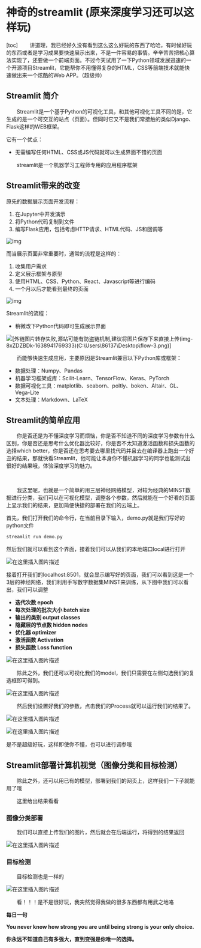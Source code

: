 # 神奇的streamlit (原来深度学习还可以这样玩)

[toc]
&ensp;&ensp;&ensp;&ensp;讲道理，我已经好久没有看到这么这么好玩的东西了哈哈，有时候好玩的东西或者是学习成果要快速展示出来，不是一件容易的事情。辛辛苦苦把核心算法实现了，还要做一个前端页面。不过今天试用了一下Python领域发展迅速的一个开源项目Streamlit，它能帮你不用懂得复杂的HTML，CSS等前端技术就能快速做出来一个炫酷的Web APP。（超级帅）

## Streamlit 简介

&ensp;&ensp;&ensp;&ensp;Streamlit是一个基于Python的可视化工具，和其他可视化工具不同的是，它生成的是一个可交互的站点（页面）。但同时它又不是我们常接触的类似Django、Flask这样的WEB框架。

它有一个优点：

- 无需编写任何HTML、CSS或JS代码就可以生成界面不错的页面

&ensp;&ensp;&ensp;&ensp;streamlit是一个机器学习工程师专用的应用程序框架



## Streamlit带来的改变

原先的数据展示页面开发流程：

1. 在Jupyter中开发演示
2. 将Python代码复制到文件
3. 编写Flask应用，包括考虑HTTP请求、HTML代码、JS和回调等

![img](https://img-blog.csdnimg.cn/img_convert/87e056ca8da4587d2604ee8f3d607cb8.png)

而当展示页面非常重要时，通常的流程是这样的：

1. 收集用户需求
2. 定义展示框架与原型
3. 使用HTML、CSS、Python、React、Javascript等进行编码
4. 一个月以后才能看到最终的页面

![img](https://img-blog.csdnimg.cn/img_convert/8689709712ffac53d1fe94cdb0f05652.png)

Streamlit的流程：

- 稍微改下Python代码即可生成展示界面

![\[外链图片转存失败,源站可能有防盗链机制,建议将图片保存下来直接上传(img-8xZDZBDk-1638941769333)(C:\Users\86137\Desktop\flow-3.png)\]](https://img-blog.csdnimg.cn/c270f3c1ba7340e98204362b32a9ffc9.png)


&ensp;&ensp;&ensp;&ensp;而能够快速生成应用，主要原因是Streamlit兼容以下Python库或框架：

- 数据处理：Numpy、Pandas
- 机器学习框架或库：Scilit-Learn、TensorFlow、Keras、PyTorch
- 数据可视化工具：matplotlib、seaborn、poltly、boken、Altair、GL、Vega-Lite
- 文本处理：Markdown、LaTeX

## Streamlit的简单应用

&ensp;&ensp;&ensp;&ensp;你是否还是为不懂深度学习而烦恼，你是否不知道不同的深度学习参数有什么区别，你是否还是思考什么优化器比较好，你是否不太知道激活函数和损失函数的选择which better，你是否还在思考要去哪里找代码并且去在编译器上跑出一个好丑的结果，那就快看Streamlit，他可能让本身你不懂机器学习的同学也能测试出很好的结果哦，体验深度学习的魅力。

&ensp;&ensp;&ensp;&ensp;

&ensp;&ensp;&ensp;&ensp;我这里呢，也就是一个简单的用三层神经网络模型，对较为经典的MINST数据进行分类，我们可以在可视化模型，调整各个参数，然后就能在一个好看的页面上显示我们的结果，更加简便快捷的部署在我们的云端上。

首先，我们打开我们的命令行，在当前目录下输入，demo.py就是我们写好的python文件

```python
streamlit run demo.py
```

然后我们就可以看到这个界面，接着我们可以从我们的本地端口local进行打开

![在这里插入图片描述](https://img-blog.csdnimg.cn/77c372b6365348baaae2a1c257cb1c12.png)



接着打开我们的localhost:8501，就会显示编写好的页面，我们可以看到这是一个3层的神经网络，我们利用手写数字数据集MINST来训练，从下图中我们可以看出，我们可以调整

- **迭代次数 epoch**
- **每次处理的批次大小 batch size**
- **输出的类别 output classes**
- **隐藏层的节点数 hidden nodes**
- **优化器 optimizer**
- **激活函数 Activation**
- **损失函数 Loss function**

![在这里插入图片描述](https://img-blog.csdnimg.cn/9d6832ab83084eacaea2b14d274a248b.png)

&ensp;&ensp;&ensp;&ensp;除此之外，我们还可以可视化我们的model，我们只需要在左侧勾选我们的复选框即可得到。

![在这里插入图片描述](https://img-blog.csdnimg.cn/ed7019f80c374095b268f54d51df7ded.png)



&ensp;&ensp;&ensp;&ensp;然后我们设置好我们的参数，点击我们的Process就可以运行我们的结果了。

![在这里插入图片描述](https://img-blog.csdnimg.cn/9f03523292764ecebde0f41435910db6.png)

![在这里插入图片描述](https://img-blog.csdnimg.cn/81ecad9d74b94a9a88affa6660f7cf29.png)



是不是超级好玩，这样即使你不懂，也可以进行调参哦

## Streamlit部署计算机视觉（图像分类和目标检测）

&ensp;&ensp;&ensp;&ensp;除此之外，还可以用已有的模型，部署到我们的网页上，这样我们一下子就能用了哦

&ensp;&ensp;&ensp;&ensp;这里给出结果看看

### 图像分类部署

&ensp;&ensp;&ensp;&ensp;我们可以直接上传我们的图片，然后就会在后端运行，将得到的结果返回

![在这里插入图片描述](https://img-blog.csdnimg.cn/8acd5d1c9c64411a9d5193221b335430.png)

### 目标检测

&ensp;&ensp;&ensp;&ensp;目标检测也是一样的

![在这里插入图片描述](https://img-blog.csdnimg.cn/3231ce9d3a4544e4bfbedefacbbab0b7.png)

&ensp;&ensp;&ensp;&ensp;看！！！是不是很好玩，我突然觉得我做的很多东西都有用武之地咯



**每日一句**

**You never know how strong you are until being strong is your only choice.**

**你永远不知道自己有多强大，直到变强是你唯一的选择。**
